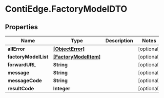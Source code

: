 # ContiEdge.FactoryModelDTO

## Properties
Name | Type | Description | Notes
------------ | ------------- | ------------- | -------------
**allError** | [**[ObjectError]**](ObjectError.md) |  | [optional] 
**factoryModelList** | [**[FactoryModelItem]**](FactoryModelItem.md) |  | [optional] 
**forwardURL** | **String** |  | [optional] 
**message** | **String** |  | [optional] 
**messageCode** | **String** |  | [optional] 
**resultCode** | **Integer** |  | [optional] 


